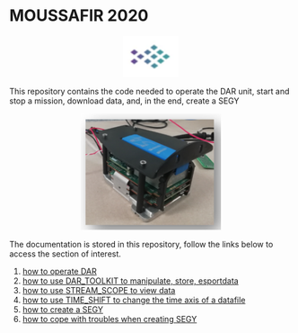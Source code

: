 
# MOUSSAFIR 2020 
<p align="center">    <img width="100" src="/RES/IMG_97.png"> </p>

This repository contains the code needed to operate the DAR unit, start and stop a mission, download data, and, in the end, create a SEGY

<p align="center">    <img width="250" src="/RES/IMG_98.png"> </p>


The documentation is stored in this repository, follow the links below to access the section of interest.

1) [how to operate DAR](DOCUMENTATION/HOW_OPERATE_DAR.md)
2) [how to use DAR_TOOLKIT to manipulate, store, esportdata](DOCUMENTATION/DAR_TOOLKIT.md)
3) [how to use STREAM_SCOPE to view data](DOCUMENTATION/DAR_TOOLKIT.md#STREAM_SCOPE)
4) [how to use TIME_SHIFT to change the time axis of a datafile](DOCUMENTATION/DAR_TOOLKIT.md#TIME_SHIFT)
5) [how to create a SEGY](DOCUMENTATION/SEGY_CREATION_Guide.md)
6) [how to cope with troubles when creating SEGY](DOCUMENTATION/SEGY_TROUBLESHOOTING.md)

